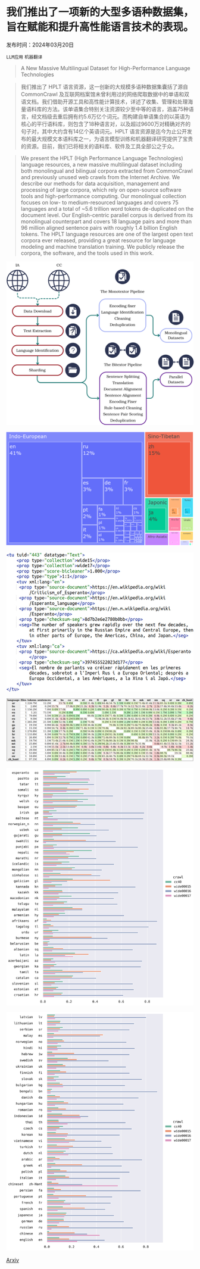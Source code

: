 # 我们推出了一项新的大型多语种数据集，旨在赋能和提升高性能语言技术的表现。

发布时间：2024年03月20日

`LLM应用` `机器翻译`

> A New Massive Multilingual Dataset for High-Performance Language Technologies

> 我们推出了 HPLT 语言资源，这一创新的大规模多语种数据集囊括了源自 CommonCrawl 及互联网档案馆未曾利用过的网络爬取数据中的单语和双语文档。我们借助开源工具和高性能计算技术，详述了收集、管理和处理海量语料库的方法。该单语集合特别关注资源较少至中等的语言，涵盖75种语言，经文档级去重后拥有约5.6万亿个词元。而构建自单语集合的以英语为核心的平行语料库，则包含了18种语言对，以及超过9600万对精确对齐的句子对，其中大约含有14亿个英语词元。HPLT 语言资源是迄今为止公开发布的最大规模文本语料库之一，为语言模型训练和机器翻译研究提供了宝贵的资源。目前，我们已将相关的语料库、软件及工具全部公之于众。

> We present the HPLT (High Performance Language Technologies) language resources, a new massive multilingual dataset including both monolingual and bilingual corpora extracted from CommonCrawl and previously unused web crawls from the Internet Archive. We describe our methods for data acquisition, management and processing of large corpora, which rely on open-source software tools and high-performance computing. Our monolingual collection focuses on low- to medium-resourced languages and covers 75 languages and a total of ~5.6 trillion word tokens de-duplicated on the document level. Our English-centric parallel corpus is derived from its monolingual counterpart and covers 18 language pairs and more than 96 million aligned sentence pairs with roughly 1.4 billion English tokens. The HPLT language resources are one of the largest open text corpora ever released, providing a great resource for language modeling and machine translation training. We publicly release the corpora, the software, and the tools used in this work.

![我们推出了一项新的大型多语种数据集，旨在赋能和提升高性能语言技术的表现。](../../../paper_images/2403.14009/x1.png)

![我们推出了一项新的大型多语种数据集，旨在赋能和提升高性能语言技术的表现。](../../../paper_images/2403.14009/x2.png)

![我们推出了一项新的大型多语种数据集，旨在赋能和提升高性能语言技术的表现。](../../../paper_images/2403.14009/tmx_2.png)

![我们推出了一项新的大型多语种数据集，旨在赋能和提升高性能语言技术的表现。](../../../paper_images/2403.14009/pivots_sr_fixed.png)

![我们推出了一项新的大型多语种数据集，旨在赋能和提升高性能语言技术的表现。](../../../paper_images/2403.14009/x3.png)

![我们推出了一项新的大型多语种数据集，旨在赋能和提升高性能语言技术的表现。](../../../paper_images/2403.14009/x4.png)

[Arxiv](https://arxiv.org/abs/2403.14009)